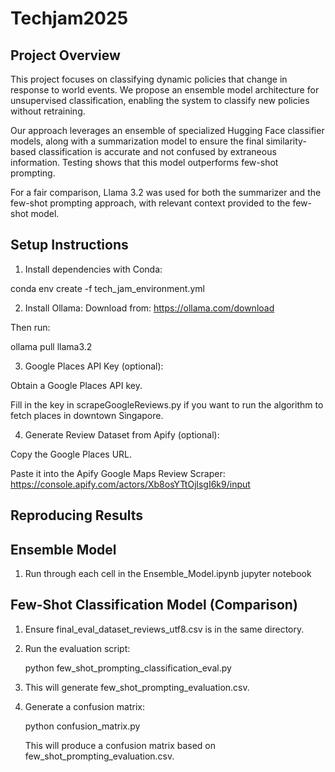 # Techjam2025
## Project Overview

This project focuses on classifying dynamic policies that change in response to world events. We propose an ensemble model architecture for unsupervised classification, enabling the system to classify new policies without retraining.

Our approach leverages an ensemble of specialized Hugging Face classifier models, along with a summarization model to ensure the final similarity-based classification is accurate and not confused by extraneous information. Testing shows that this model outperforms few-shot prompting.

For a fair comparison, Llama 3.2 was used for both the summarizer and the few-shot prompting approach, with relevant context provided to the few-shot model.

## Setup Instructions

1. Install dependencies with Conda:

conda env create -f tech_jam_environment.yml

2. Install Ollama:
Download from: https://ollama.com/download

Then run:

ollama pull llama3.2

3. Google Places API Key (optional):

Obtain a Google Places API key.

Fill in the key in scrapeGoogleReviews.py if you want to run the algorithm to fetch places in downtown Singapore.

4. Generate Review Dataset from Apify (optional):

Copy the Google Places URL.

Paste it into the Apify Google Maps Review Scraper: https://console.apify.com/actors/Xb8osYTtOjlsgI6k9/input

## Reproducing Results
## Ensemble Model
1. Run through each cell in the Ensemble_Model.ipynb jupyter notebook

## Few-Shot Classification Model (Comparison)

1. Ensure final_eval_dataset_reviews_utf8.csv is in the same directory.

2. Run the evaluation script:

   python few_shot_prompting_classification_eval.py


3. This will generate few_shot_prompting_evaluation.csv.

4. Generate a confusion matrix:

   python confusion_matrix.py

   This will produce a confusion matrix based on few_shot_prompting_evaluation.csv.
